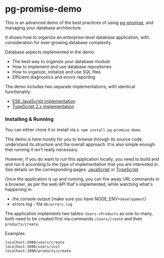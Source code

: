 pg-promise-demo
===============

This is an advanced demo of the best practices of using [pg-promise], and managing your database architecture.

It shows how to organize an enterprise-level database application, with consideration for ever-growing database complexity.

Database aspects implemented in the demo:

* The best way to organize your database module
* How to implement and use database repositories
* How to organize, initialize and use SQL files
* Efficient diagnostics and errors reporting

The demo includes two separate implementations, with identical functionality:

* [ES6 JavaScript implementation](https://github.com/vitaly-t/pg-promise-demo/tree/master/JavaScript)
* [TypeScript 2.x implementation](https://github.com/vitaly-t/pg-promise-demo/tree/master/TypeScript)

### Installing & Running

You can either clone it or install via `$ npm install pg-promise-demo`.

This demo is here mostly for you to browse through its source code, understand its structure and the overall approach.
It is also simple enough that running it isn't really necessary.

However, if you do want to run this application locally, you need to build and and run it according to the type of implementation
that you are interested in. See details on the corresponding pages: [JavaScript] or [TypeScript].

Once the application is up and running, you can fire away URL commands in a browser, as per the web API that's implemented,
while watching what's happening in:

* the console output (make sure you have NODE_ENV=`development`)
* errors log - file `db/errors.log`

The application implements two tables: `Users->Products` as one-to-many, both need to be created first via commands
`/users/create` and then `products/create`.

Examples:
```
localhost:3000/users/create
localhost:3000/users/init
localhost:3000/products/create
```

[JavaScript]:https://github.com/vitaly-t/pg-promise-demo/tree/master/JavaScript
[TypeScript]:https://github.com/vitaly-t/pg-promise-demo/tree/master/TypeScript
[pg-promise]:https://github.com/vitaly-t/pg-promise
[pg-monitor]:https://github.com/vitaly-t/pg-monitor
